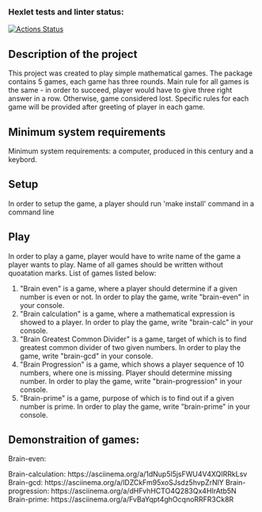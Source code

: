 ### Hexlet tests and linter status:
[![Actions Status](https://github.com/Zyabridos/fullstack-javascript-project-44/workflows/hexlet-check/badge.svg)](https://github.com/Zyabridos/fullstack-javascript-project-44/actions)

## Description of the project
This project was created to play simple mathematical games. The package contains 5 games, each game has three rounds. Main rule for all games is the same - in order to succeed, player would have to give three right answer in a row. Otherwise, game considered lost. Specific rules for each game will be provided after greeting of player in each game.
## Minimum system requirements
Minimum system requirements: a computer, produced in this century and a keybord.
## Setup
In order to setup the game, a player should run 'make install' command in a command line

## Play
In order to play a game, player would have to write name of the game a player wants to play. Name of all games should be written without quoatation marks. List of games listed below:
  1. "Brain even" is a game, where a player should determine if a given number is even or not. In order to play the game, write "brain-even" in your console.
  2. "Brain calculation" is a game, where a mathematical expression is showed to a player. In order to play the game, write "brain-calc" in your console. 
  3. "Brain Greatest Common Divider" is a game, target of which is to find greatest common divider of two given numbers. In order to play the game, write "brain-gcd" in your console. 
  4. "Brain Progression" is a game, which shows a player sequence of 10 numbers, where one is missing. Player should determine missing number. In order to play the game, write "brain-progression" in your console. 
  5. "Brain-prime" is a game, purpose of which is to find out if a given number is prime. In order to play the game, write "brain-prime" in your console. 
## Demonstraition of games:
<!-- You can see an example og game playing by typing in your teminal commands, that are listed below.
asciinema play asciinemas/605445.cast - for example of playing Brain-even
asciinema play asciinemas/605447.cast - for example of playing Brain-calc
asciinema play asciinemas/605448.cast - for example of playing Brain-gcd
asciinema play asciinemas/605449.cast - for example of playing Brain-progression
asciinema play asciinemas/605450.cast - for example of playing Brain-prime -->
<p>Brain-even: </p>
<script src="https://asciinema.org/a/WdCdiVgZQgvj3rMaoQfEdvq7W" id="asciicast-14" async data-autoplay="true" data-size="big"></script>
Brain-calculation: https://asciinema.org/a/1dNup5l5jsFWU4V4XQIRRkLsv
Brain-gcd: https://asciinema.org/a/lDZCkFm95xoSJsdz5hvpZrNlY
Brain-progression: https://asciinema.org/a/dHFvhHCTO4Q283Qx4HIrAtb5N
Brain-prime: https://asciinema.org/a/FvBaYqpt4ghOcqnoRRFR3Ck8R